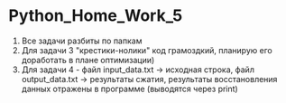 # Python_Home_Work_5
1. Все задачи разбиты по папкам
2. Для задачи 3 "крестики-нолики" код грамоздкий, планирую его доработать в плане оптимизации)
3. Для задачи 4 - файл input_data.txt -> исходная строка, файл output_data.txt -> результаты сжатия, результаты восстановления данных отражены в программе (выводятся через print)
